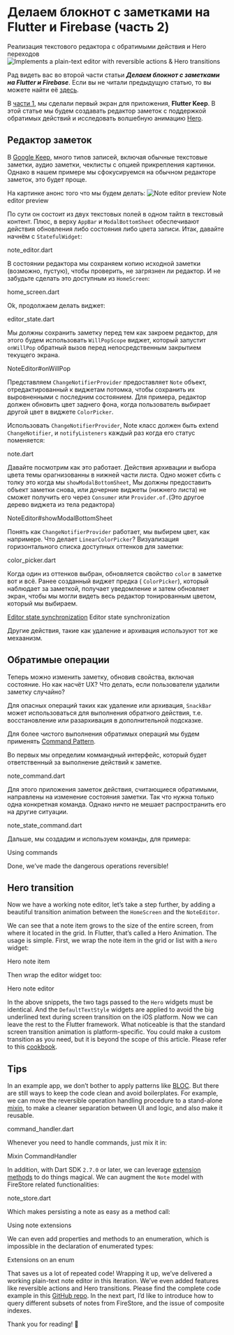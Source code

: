 # Делаем блокнот с заметками на Flutter и Firebase (часть 2)
Реализация текстового редактора с обратимыми действия и Hero переходов
![Implements a plain-text editor with reversible actions & Hero transitions](https://iswift.ru/images/1_gVY7JU07MLstpEzGwgYDFA.jpeg)

Рад видеть вас во второй части статьи ***Делаем блокнот с заметками на Flutter и Firebase***. Если вы не читали предыдущую статью, то вы можете найти её [здесь](https://iswift.ru/articles/ru/build-a-note-taking-app-with-flutter-firebase-part-1-ru).

В [части 1](build-a-note-taking-app-with-flutter-firebase-part-1.md), мы сделали первый экран для приложения, **Flutter Keep**. В этой статье мы будем создавать редактор заметок с поддержкой обратимых действий и исследовать волшебную анимацию [Hero](https://flutter.dev/docs/development/ui/animations/hero-animations). 


## Редактор заметок
В [Google Keep](https://www.google.com/keep), много типов записей, включая обычные текстовые заметки, аудио заметки, чеклисты с опцией прикрепления картинки. Однако в нашем примере мы сфокусируемся на обычном редакторе заметок, это будет проще.

На картинке анонс того что мы будем делать:
![Note editor preview](https://iswift.ru/images/1_MGIa1fUmmPk2K87fMC9DmA.jpeg)
Note editor preview

По сути он состоит из двух текстовых полей в одном тайтл в текстовый контент. Плюс, в верху ```AppBar``` и  ```ModalBottomSheet``` обеспечивают действия обновления либо состояния либо цвета записи.
Итак, давайте начнём с ```StatefulWidget```:

<script src="https://gist.github.com/xinthink/55c8d5ee739d729e4556ba78e53af4fc.js"></script>
note_editor.dart

В состоянии редактора мы сохраняем копию исходной заметки (возможно, пустую), чтобы проверить, не загрязнен ли редактор.
И не забудьте сделать это доступным из ```HomeScreen```:

<script src="https://gist.github.com/xinthink/16e0fc34f115ac91b2fad5b685a5444e.js"></script>
home_screen.dart

Ok, продолжаем делать виджет:
<script src="https://gist.github.com/xinthink/ea6cab070973d44c2c1bafebaf21b231.js"></script>
editor_state.dart


Мы должны сохранить заметку перед тем как закроем редактор, для этого будем использовать ```WillPopScope``` виджет, который запустит ```onWillPop``` обратный вызов перед непосредственным закрытием текущего экрана.

<script src="https://gist.github.com/xinthink/4031a6c058ef49055aa0640852703664.js"></script>
NoteEditor#onWillPop

Представляем ```ChangeNotifierProvider``` предоставляет ```Note``` объект, отредактированный к виджетам потомка, чтобы сохранить их выровненными с последним состоянием. Для примера, редактор должен обновить цвет заднего фона, когда пользователь выбирает другой цвет в виджете  ```ColorPicker```.

Использовать ```ChangeNotifierProvider```,  Note класс должен быть extend ```ChangeNotifier```, и ```notifyListeners``` каждый раз когда его статус поменяется:

<script src="https://gist.github.com/xinthink/273c2e989febb8d7cb6cbc649b409a44.js"></script>
note.dart

Давайте посмотрим как это работает.
Действия архивации и выбора цвета темы орагнизованны в нижней части листа.
Одно может сбить с толку  это когда мы  ```showModalBottomSheet```, Мы должны предоставить объект заметки снова, или дочерние виджеты (нижнего листа) не сможет получить его через ```Consumer``` или ```Provider.of.```(Это другое дерево виджета из тела редактора)

<script src="https://gist.github.com/xinthink/452e4fdbab98f7e7a035dd4325bc7ac7.js"></script>
NoteEditor#showModalBottomSheet

Понять как ```ChangeNotifierProvider``` работает, мы выбирем цвет, как напримере.
Что делает ```LinearColorPicker```? Визуализация горизонтального списка доступных оттенков для заметки:

<script src="https://gist.github.com/xinthink/19d042dd248f868df4bc7d576684a6e6.js"></script>
color_picker.dart


Когда один из оттенков выбран, обновляется свойство  ```color``` в заметке вот и всё.
Ранее созданный виджет предка ( ```ColorPicker```), который наблюдает за заметкой, получает уведомление и затем обновляет экран, чтобы мы могли видеть весь редактор тонированным цветом, который мы выбираем.

[Editor state synchronization](https://iswift.ru/images/1_lxF2s-WTKFumm_LjPzrwdQ.gif)
Editor state synchronization

Другие действия, такие как удаление и архивация используют тот же мехаанизм.

## Обратимые операции
Теперь можно изменить заметку, обновив свойства, включая состояние. Но как насчёт UX? Что делать, если пользователи удалили заметку случайно?

Для опасных операций таких как удаление или архивация, ```SnackBar``` может использоваться для выполнения обратного действия, т.е. восстановление или разархивация в дополнительной подсказке.


[](https://iswift.ru/images/1_jSq4WiKVETUOcmoDWipdzg.gif)

Для более чистого выполнения обратимых операций мы будем применять [Command Pattern](https://en.wikipedia.org/wiki/Command_pattern).

Во первых мы определим коммандный интерфейс, который будет ответственный за выполнение действий к заметке.

<script src="https://gist.github.com/xinthink/273367c3be45f2e06f0617a2f5325e68.js"></script>
note_command.dart

Для этого приложения заметок действия, считающиеся обратимыми, направлены на изменение состояния заметки. Так что нужна только одна конкретная команда. Однако ничто не мешает распространить его на другие ситуации.

<script src="https://gist.github.com/xinthink/bfb348de0e95da409d4622d9f0cd5c18.js"></script>
note_state_command.dart

Дальше, мы создадим и используем команды, для примера:

<script src="https://gist.github.com/xinthink/5a292f5d1048bfd8577b2c41b861f51f.js"></script>
Using commands

Done, we’ve made the dangerous operations reversible!

## Hero transition
Now we have a working note editor, let’s take a step further, by adding a beautiful transition animation between the ```HomeScreen``` and the ```NoteEditor```.

[](https://iswift.ru/images/1_DsydtXamxtPWtUva2NNvag.gif)

We can see that a note item grows to the size of the entire screen, from where it located in the grid. In Flutter, that’s called a Hero Animation.
The usage is simple. First, we wrap the note item in the grid or list with a ```Hero``` widget:

<script src="https://gist.github.com/xinthink/4c823df06de3a325ccf2d0d09fa71b7c.js"></script>
Hero note item

Then wrap the editor widget too:
<script src="https://gist.github.com/xinthink/50837a0b043d6f884979078f067d5dfa.js"></script>
Hero note editor

In the above snippets, the two tags passed to the ```Hero``` widgets must be identical.
And the ```DefaultTextStyle``` widgets are applied to avoid the big underlined text during screen transition on the iOS platform.
Now we can leave the rest to the Flutter framework.
What noticeable is that the standard screen transition animation is platform-specific. You could make a custom transition as you need, but it is beyond the scope of this article. Please refer to this [cookbook](https://flutter.dev/docs/cookbook/animation/page-route-animation).

## Tips
In an example app, we don’t bother to apply patterns like [BLOC](https://bloclibrary.dev/). But there are still ways to keep the code clean and avoid boilerplates.
For example, we can move the reversible operation handling procedure to a stand-alone [mixin](https://dart.dev/guides/language/language-tour#adding-features-to-a-class-mixins), to make a cleaner separation between UI and logic, and also make it reusable.

<script src="https://gist.github.com/xinthink/55d100dbcce13b11a025701218b3caf6.js"></script>
command_handler.dart

Whenever you need to handle commands, just mix it in:

<script src="https://gist.github.com/xinthink/50d2e408173bd08c6fe3c0d5c1dc72ba.js"></script>
Mixin CommandHandler

In addition, with Dart SDK ```2.7.0``` or later, we can leverage [extension methods](https://dart.dev/guides/language/extension-methods) to do things magical.
We can augment the ```Note``` model with FireStore related functionalities:

<script src="https://gist.github.com/xinthink/e8f2a9fc6671bc6e139fa34d76aa2db7.js"></script>
note_store.dart

Which makes persisting a note as easy as a method call:
<script src="https://gist.github.com/xinthink/f3d3176563b11cbfc5d8c9965acfe64b.js"></script>
Using note extensions

We can even add properties and methods to an enumeration, which is impossible in the declaration of enumerated types:
<script src="https://gist.github.com/xinthink/1f98ec3bca2fe7e8af8c161ffd9ad827.js"></script>
Extensions on an enum

That saves us a lot of repeated code!
Wrapping it up, we’ve delivered a working plain-text note editor in this iteration. We’ve even added features like reversible actions and Hero transitions. Please find the complete code example in this [GitHub repo](https://github.com/xinthink/flutter-keep).
In the next part, I’d like to introduce how to query different subsets of notes from FireStore, and the issue of composite indexes.

Thank you for reading! 🙌

